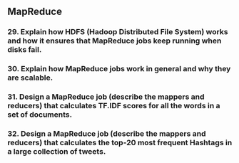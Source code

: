 ## MapReduce

### 29. Explain how HDFS (Hadoop Distributed File System) works and how it ensures that MapReduce jobs keep running when disks fail.
### 30. Explain how MapReduce jobs work in general and why they are scalable.
### 31. Design a MapReduce job (describe the mappers and reducers) that calculates TF.IDF scores for all the words in a set of documents.
### 32. Design a MapReduce job (describe the mappers and reducers) that calculates the top-20 most frequent Hashtags in a large collection of tweets.
